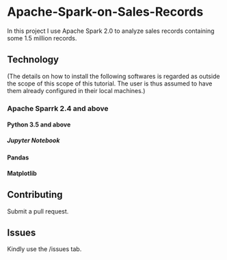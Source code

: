 # Apache-Spark-on-Sales-Records
In this project I use Apache Spark 2.0 to analyze sales records containing some 1.5 million records.

## Technology
(The details on how to install the following softwares is regarded as outside the scope of this scope of this tutorial.
The user is thus assumed to have them already configured in their local machines.)
### Apache Sparrk 2.4 and above
#### Python 3.5 and above
##### Jupyter Notebook
#### Pandas
#### Matplotlib

## Contributing
Submit a pull request.

## Issues
Kindly use the /issues tab.

